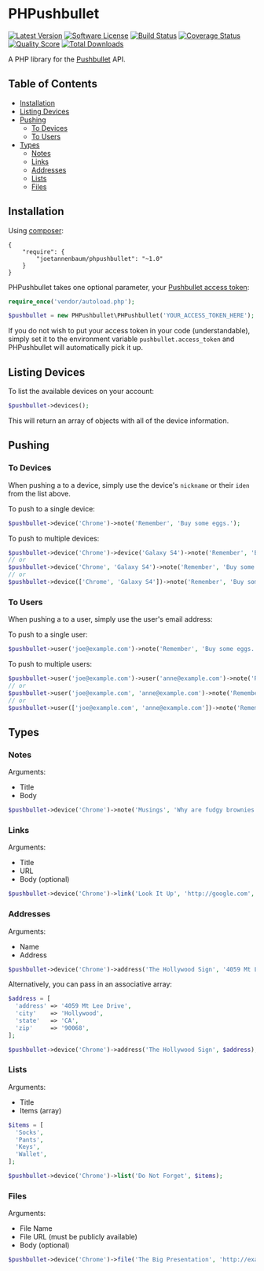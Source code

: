 # PHPushbullet

[![Latest Version](https://img.shields.io/github/release/joetannenbaum/phpushbullet.svg?style=flat)](https://github.com/joetannenbaum/phpushbullet/releases)
[![Software License](https://img.shields.io/badge/license-MIT-brightgreen.svg?style=flat)](LICENSE.md)
[![Build Status](https://img.shields.io/travis/joetannenbaum/phpushbullet/master.svg?style=flat)](https://travis-ci.org/joetannenbaum/phpushbullet)
[![Coverage Status](https://img.shields.io/scrutinizer/coverage/g/joetannenbaum/phpushbullet.svg?style=flat)](https://scrutinizer-ci.com/g/joetannenbaum/phpushbullet/code-structure)
[![Quality Score](https://img.shields.io/scrutinizer/g/joetannenbaum/phpushbullet.svg?style=flat)](https://scrutinizer-ci.com/g/joetannenbaum/phpushbullet)
[![Total Downloads](https://img.shields.io/packagist/dt/joetannenbaum/phpushbullet.svg?style=flat)](https://packagist.org/packages/joetannenbaum/phpushbullet)

A PHP library for the [Pushbullet](https://www.pushbullet.com/) API.

## Table of Contents

+ [Installation](#installation)
+ [Listing Devices](#listing-devices)
+ [Pushing](#pushing)
  + [To Devices](#to-devices)
  + [To Users](#to-users)
+ [Types](#types)
  + [Notes](#notes)
  + [Links](#links)
  + [Addresses](#addresses)
  + [Lists](#lists)
  + [Files](#files)

## Installation

Using [composer](https://packagist.org/packages/joetannenbaum/phpushbullet):

```
{
    "require": {
        "joetannenbaum/phpushbullet": "~1.0"
    }
}
```

PHPushbullet takes one optional parameter, your [Pushbullet access token](https://www.pushbullet.com/account):

```php
require_once('vendor/autoload.php');

$pushbullet = new PHPushbullet\PHPushbullet('YOUR_ACCESS_TOKEN_HERE');
```

If you do not wish to put your access token in your code (understandable), simply set it to the environment variable `pushbullet.access_token` and PHPushbullet will automatically pick it up.

## Listing Devices

To list the available devices on your account:

```php
$pushbullet->devices();
```

This will return an array of objects with all of the device information.

## Pushing

### To Devices

When pushing a to a device, simply use the device's `nickname` or their `iden` from the list above.

To push to a single device:

```php
$pushbullet->device('Chrome')->note('Remember', 'Buy some eggs.');
```

To push to multiple devices:

```php
$pushbullet->device('Chrome')->device('Galaxy S4')->note('Remember', 'Buy some eggs.');
// or
$pushbullet->device('Chrome', 'Galaxy S4')->note('Remember', 'Buy some eggs.');
// or
$pushbullet->device(['Chrome', 'Galaxy S4'])->note('Remember', 'Buy some eggs.');
```

### To Users

When pushing a to a user, simply use the user's email address:

To push to a single user:

```php
$pushbullet->user('joe@example.com')->note('Remember', 'Buy some eggs.');
```

To push to multiple users:

```php
$pushbullet->user('joe@example.com')->user('anne@example.com')->note('Remember', 'Buy some eggs.');
// or
$pushbullet->user('joe@example.com', 'anne@example.com')->note('Remember', 'Buy some eggs.');
// or
$pushbullet->user(['joe@example.com', 'anne@example.com'])->note('Remember', 'Buy some eggs.');
```
## Types

### Notes

Arguments:

+ Title
+ Body

```php
$pushbullet->device('Chrome')->note('Musings', 'Why are fudgy brownies better than cakey brownies?');
```

### Links

Arguments:

+ Title
+ URL
+ Body (optional)

```php
$pushbullet->device('Chrome')->link('Look It Up', 'http://google.com', 'I hear this is a good site for finding things.');
```

### Addresses

Arguments:
+ Name
+ Address

```php
$pushbullet->device('Chrome')->address('The Hollywood Sign', '4059 Mt Lee Drive Hollywood, CA 90068');
```

Alternatively, you can pass in an associative array:

```php
$address = [
  'address' => '4059 Mt Lee Drive',
  'city'    => 'Hollywood',
  'state'   => 'CA',
  'zip'     => '90068',
];

$pushbullet->device('Chrome')->address('The Hollywood Sign', $address);
```

### Lists

Arguments:
+ Title
+ Items (array)

```php
$items = [
  'Socks',
  'Pants',
  'Keys',
  'Wallet',
];

$pushbullet->device('Chrome')->list('Do Not Forget', $items);
```

### Files

Arguments:
+ File Name
+ File URL (must be publicly available)
+ Body (optional)

```php
$pushbullet->device('Chrome')->file('The Big Presentation', 'http://example.com/do-not-lose-this.pptx', 'Final version of slides.');
```
